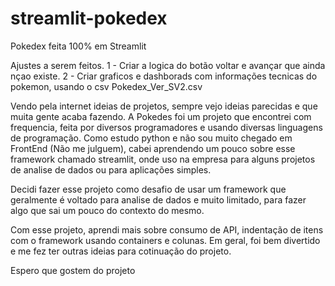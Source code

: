 # streamlit-pokedex
Pokedex feita 100% em Streamlit 

Ajustes a serem feitos.
1 - Criar a logica do botão voltar e avançar que ainda nçao existe.
2 - Criar graficos e dashborads com informações tecnicas do pokemon, usando o csv Pokedex_Ver_SV2.csv


Vendo pela internet ideias de projetos, sempre vejo ideias parecidas e que muita gente acaba fazendo.
A Pokedes foi um projeto que encontrei com frequencia, feita por diversos programadores e usando diversas linguagens de programação.
Como estudo python e não sou muito chegado em FrontEnd (Não me julguem), cabei aprendendo um pouco sobre esse framework chamado streamlit, onde uso na empresa para alguns projetos de analise de dados ou para aplicações simples.

Decidi fazer esse projeto como desafio de usar um framework que geralmente é voltado para analise de dados e muito limitado, para fazer algo que sai um pouco do contexto do mesmo.

Com esse projeto, aprendi mais sobre consumo de API, indentação de itens com o framework usando containers e colunas.
Em geral, foi bem divertido e me fez ter outras ideias para cotinuação do projeto.

Espero que gostem do projeto

